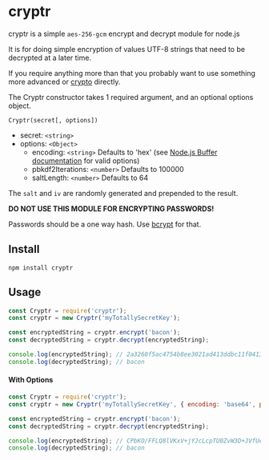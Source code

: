 # cryptr

cryptr is a simple `aes-256-gcm` encrypt and decrypt module for node.js

It is for doing simple encryption of values UTF-8 strings that need to be decrypted at a later time.

If you require anything more than that you probably want to use something more advanced or [crypto](https://nodejs.org/api/crypto.html) directly.

The Cryptr constructor takes 1 required argument, and an optional options object.

`Cryptr(secret[, options])`

-   secret: `<string>`
-   options: `<Object>`
    -   encoding: `<string>` Defaults to 'hex' (see [Node.js Buffer documentation] for valid options)
    -   pbkdf2Iterations: `<number>` Defaults to 100000
    -   saltLength: `<number>` Defaults to 64

The `salt` and `iv` are randomly generated and prepended to the result.

**DO NOT USE THIS MODULE FOR ENCRYPTING PASSWORDS!**

Passwords should be a one way hash. Use [bcrypt](https://npmjs.org/package/bcrypt) for that.

## Install

`npm install cryptr`

## Usage

```javascript
const Cryptr = require('cryptr');
const cryptr = new Cryptr('myTotallySecretKey');

const encryptedString = cryptr.encrypt('bacon');
const decryptedString = cryptr.decrypt(encryptedString);

console.log(encryptedString); // 2a3260f5ac4754b8ee3021ad413ddbc11f04138d01fe0c5889a0dd7b4a97e342a4f43bb43f3c83033626a76f7ace2479705ec7579e4c151f2e2196455be09b29bfc9055f82cdc92a1fe735825af1f75cfb9c94ad765c06a8abe9668fca5c42d45a7ec233f0
console.log(decryptedString); // bacon
```

#### With Options

```javascript
const Cryptr = require('cryptr');
const cryptr = new Cryptr('myTotallySecretKey', { encoding: 'base64', pbkdf2Iterations: 10000, saltLength: 10 });

const encryptedString = cryptr.encrypt('bacon');
const decryptedString = cryptr.decrypt(encryptedString);

console.log(encryptedString); // CPbKO/FFLQ8lVKxV+jYJcLcpTU0ZvW3D+JVfUecmJmLYY10UxYEa/wf8PWDQqhw=
console.log(decryptedString); // bacon
```

[Node.js Buffer documentation]: https://nodejs.org/api/buffer.html#buffers-and-character-encodings
